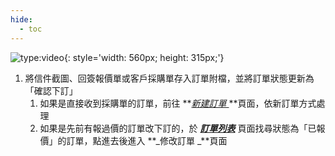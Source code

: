 ```yaml
---
hide:
  - toc
---
```

![type:video](https://www.youtube.com/embed/qpFfeoL33wY){: style='width: 560px; height: 315px;'}


1. 將信件截圖、回簽報價單或客戶採購單存入訂單附檔，並將訂單狀態更新為「確認下訂」
    1. 如果是直接收到採購單的訂單，前往 **_[新建訂單 ](https://cam.remotenc.com/batchupload/)_**頁面，依新訂單方式處理
    2. 如果是先前有報過價的訂單改下訂的，於 **_[訂單列表](https://cam.remotenc.com/order_list/)_** 頁面找尋狀態為「已報價」的訂單，點進去後進入 **_修改訂單 _**頁面